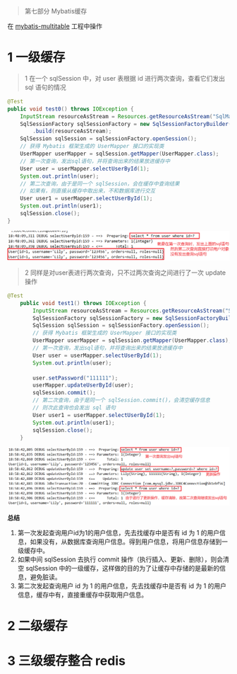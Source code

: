 > 第七部分 Mybatis缓存

在 [mybatis-multitable](https://gitee.com/turboYuu/mybatis-1-1/tree/master/lab-mybatis/mybatis-multitable) 工程中操作

# 1 一级缓存

> 1 在一个 sqlSession 中，对 user 表根据 id 进行两次查询，查看它们发出 sql 语句的情况

```java
@Test
public void test0() throws IOException {
    InputStream resourceAsStream = Resources.getResourceAsStream("SqlMapConfig.xml");
    SqlSessionFactory sqlSessionFactory = new SqlSessionFactoryBuilder()
        .build(resourceAsStream);
    SqlSession sqlSession = sqlSessionFactory.openSession();
    // 获得 Mybatis 框架生成的 UserMapper 接口的实现类
    UserMapper userMapper = sqlSession.getMapper(UserMapper.class);
    // 第一次查询，发出sql语句，并将查询出来的结果放进缓存中
    User user = userMapper.selectUserById(1);
    System.out.println(user);
    // 第二次查询，由于是同一个 sqlSession，会在缓存中查询结果
    // 如果有，则直接从缓存中取出来，不和数据库进行交互
    User user1 = userMapper.selectUserById(1);
    System.out.println(user1);
    sqlSession.close();
}
```

![image-20220420185145427](assest/image-20220420185145427.png)

> 2 同样是对user表进行两次查询，只不过两次查询之间进行了一次 update 操作

```java
@Test
    public void test1() throws IOException {
        InputStream resourceAsStream = Resources.getResourceAsStream("SqlMapConfig.xml");
        SqlSessionFactory sqlSessionFactory = new SqlSessionFactoryBuilder().build(resourceAsStream);
        SqlSession sqlSession = sqlSessionFactory.openSession();
        // 获得 Mybatis 框架生成的 UserMapper 接口的实现类
        UserMapper userMapper = sqlSession.getMapper(UserMapper.class);
        // 第一次查询，发出sql语句，并将查询出来的结果放进缓存中
        User user = userMapper.selectUserById(1);
        System.out.println(user);

        user.setPassword("111111");
        userMapper.updateUserById(user);
        sqlSession.commit();
        // 第二次查询，由于是同一个 sqlSession.commit()，会清空缓存信息
        // 则次此查询也会发出 sql 语句
        User user1 = userMapper.selectUserById(1);
        System.out.println(user1);
        sqlSession.close();
    }
```

![image-20220420190218891](assest/image-20220420190218891.png)

**总结**

1. 第一次发起查询用户id为1的用户信息，先去找缓存中是否有 id 为 1 的用户信息，如果没有，从数据库查询用户信息。得到用户信息，将用户信息存储到一级缓存中。
2. 如果中间 sqlSession 去执行 commit 操作（执行插入、更新、删除），则会清空 sqlSession 中的一级缓存，这样做的目的为了让缓存中存储的是最新的信息，避免脏读。
3. 第二次发起查询用户 id 为 1 的用户信息，先去找缓存中是否有 id 为 1 的用户信息，缓存中有，直接重缓存中获取用户信息。

# 2 二级缓存

# 3 三级缓存整合 redis

